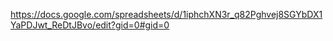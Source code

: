 https://docs.google.com/spreadsheets/d/1iphchXN3r_q82Pghvej8SGYbDX1YaPDJwt_ReDtJBvo/edit?gid=0#gid=0

